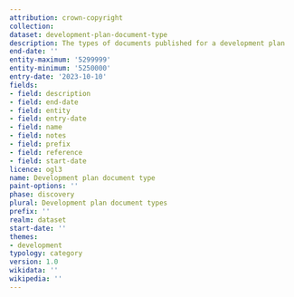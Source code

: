 ```yaml
---
attribution: crown-copyright
collection:
dataset: development-plan-document-type
description: The types of documents published for a development plan
end-date: ''
entity-maximum: '5299999'
entity-minimum: '5250000'
entry-date: '2023-10-10'
fields:
- field: description
- field: end-date
- field: entity
- field: entry-date
- field: name
- field: notes
- field: prefix
- field: reference
- field: start-date
licence: ogl3
name: Development plan document type
paint-options: ''
phase: discovery
plural: Development plan document types
prefix: ''
realm: dataset
start-date: ''
themes:
- development
typology: category
version: 1.0
wikidata: ''
wikipedia: ''
---
```

